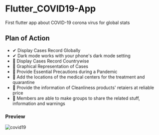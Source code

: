 # Flutter_COVID19-App

First flutter app about COVID-19 corona virus for global stats

## Plan of Action

- ✔ Display Cases Record Globally
- ✔ Dark mode works with your phone's dark mode setting
- 🤞 Display Cases Record Countrywise
- 🤞 Graphical Representation of Cases
- 🤞 Provide Essential Precautions during a Pandemic
- 🤞 Add the locations of the medical centers for the treatment and quarantine
- 🤞 Provide the information of Cleanliness products' retaiers at reliable price
- 🤞 Members are able to make groups to share the related stuff, information and warnings

### Preview
![covid19](https://user-images.githubusercontent.com/46846821/80369917-7bbba600-88a8-11ea-9cbe-ec6b7836d0f7.gif)
